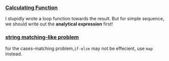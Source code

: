 ### [Calculating Function](https://codeforces.com/problemset/problem/486/A)
I stupidly wrote a loop function towards the result. But for simple sequence, we should write out the **analytical expression** first!
### [string matching-like problem](https://codeforces.com/blog/entry/50996)
for the cases-matching problem,``if-else`` may not be effecient, use ``map`` instead.
